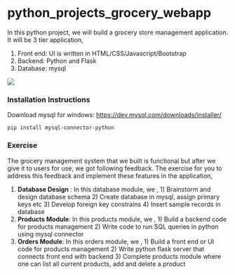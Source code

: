
# python_projects_grocery_webapp
In this python project, we will build a grocery store management application. It will be 3 tier application,
1. Front end: UI is written in HTML/CSS/Javascript/Bootstrap
2. Backend: Python and Flask
3. Database: mysql

![]([homepage.JPG](https://github.com/ncc-chandni/Grocery-Store-Management-System/blob/main/ui/images/bg.jpg))

### Installation Instructions

Download mysql for windows: https://dev.mysql.com/downloads/installer/

`pip install mysql-connector-python`

### Exercise 

The grocery management system that we built is functional but after we give it to users for use, we got following feedback. The exercise for you to address this feedback and implement these features in the application,
1. **Database Design** : In this database module, we , 1) Brainstorm and design database schema 2) Create database in mysql, assign primary keys etc 3) Develop foreign key constrains 4) Insert sample records in database
2. **Products Module**: In this products module, we , 1) Build a backend code for products management 2) Write code to run SQL queries in python using mysql connector
3. **Orders Module**: In this orders module, we , 1) Build a front end or UI code for products management 2) Write python flask server that connects front end with backend 3) Complete products module where one can list all current products, add and delete a product
